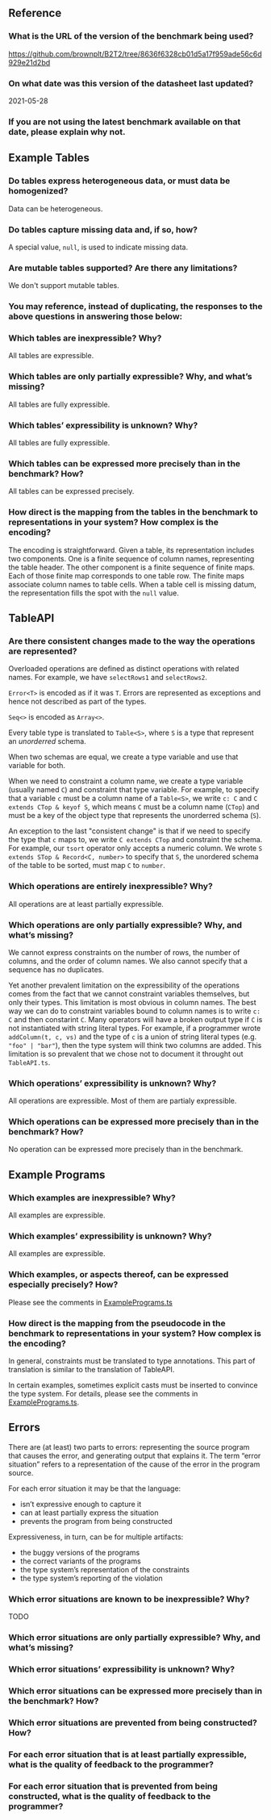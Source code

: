 ## Reference

### What is the URL of the version of the benchmark being used?

https://github.com/brownplt/B2T2/tree/8636f6328cb01d5a17f959ade56c6d929e21d2bd

### On what date was this version of the datasheet last updated?

2021-05-28

### If you are not using the latest benchmark available on that date, please explain why not.

## Example Tables

### Do tables express heterogeneous data, or must data be homogenized?

Data can be heterogeneous.

### Do tables capture missing data and, if so, how?

A special value, `null`, is used to indicate missing data.

### Are mutable tables supported? Are there any limitations?

We don't support mutable tables.

### You may reference, instead of duplicating, the responses to the above questions in answering those below:

### Which tables are inexpressible? Why?

All tables are expressible.

### Which tables are only partially expressible? Why, and what’s missing?

All tables are fully expressible.

### Which tables’ expressibility is unknown? Why?

All tables are fully expressible.

### Which tables can be expressed more precisely than in the benchmark? How?

All tables can be expressed precisely.

### How direct is the mapping from the tables in the benchmark to representations in your system? How complex is the encoding?

The encoding is straightforward. Given a table, its representation includes two components. One is a finite sequence of column names, representing the table header. The other component is a finite sequence of finite maps. Each of those finite map corresponds to one table row. The finite maps associate column names to table cells. When a table cell is missing datum, the representation fills the spot with the `null` value.

## TableAPI

### Are there consistent changes made to the way the operations are represented?

Overloaded operations are defined as distinct operations with related names. For example, we have `selectRows1` and `selectRows2`.

`Error<T>` is encoded as if it was `T`. Errors are represented as exceptions and hence not described as part of the types.

`Seq<>` is encoded as `Array<>`.

Every table type is translated to `Table<S>`, where `S` is a type that represent an _unorderred_ schema.

When two schemas are equal, we create a type variable and use that variable for both.

When we need to constraint a column name, we create a type variable (usually named `C`) and constraint that type variable. For example, to specify that a variable `c` must be a column name of a `Table<S>`, we write `c: C` and `C extends CTop & keyof S`, which means `C` must be a column name (`CTop`) and must be a key of the object type that represents the unorderred schema (`S`). 

An exception to the last "consistent change" is that if we need to specify the type that `c` maps to, we write `C extends CTop` and constraint the schema. For example, our `tsort` operator only accepts a numeric column. We wrote `S extends STop & Record<C, number>` to specify that `S`, the unordered schema of the table to be sorted, must map `C` to `number`.

### Which operations are entirely inexpressible? Why?

All operations are at least partially expressible.

### Which operations are only partially expressible? Why, and what’s missing?

We cannot express constraints on the number of rows, the number of columns, and the order of column names. We also cannot specify that a sequence has no duplicates.

Yet another prevalent limitation on the expressibility of the operations comes from the fact that we cannot constraint variables themselves, but only their types. This limitation is most obvious in column names. The best way we can do to constraint variables bound to column names is to write `c: C` and then constarint `C`. Many operators will have a broken output type if `C` is not instantiated with string literal types. For example, if a programmer wrote `addColumn(t, c, vs)` and the type of `c` is a union of string literal types (e.g. `"foo" | "bar"`), then the type system will think two columns are added. This limitation is so prevalent that we chose not to document it throught out `TableAPI.ts`.

### Which operations’ expressibility is unknown? Why?

All operations are expressible. Most of them are partialy expressible.

### Which operations can be expressed more precisely than in the benchmark? How?

No operation can be expressed more precisely than in the benchmark.

## Example Programs

### Which examples are inexpressible? Why?

All examples are expressible.

### Which examples’ expressibility is unknown? Why?

All examples are expressible.

### Which examples, or aspects thereof, can be expressed especially precisely? How?

Please see the comments in [ExamplePrograms.ts](ExamplePrograms.ts)

### How direct is the mapping from the pseudocode in the benchmark to representations in your system? How complex is the encoding?

In general, constraints must be translated to type annotations. This part of translation is similar to the translation of TableAPI.

In certain examples, sometimes explicit casts must be inserted to convince the type
system. For details, please see the comments in [ExamplePrograms.ts](ExamplePrograms.ts).

## Errors

There are (at least) two parts to errors: representing the source program that causes the error, and generating output that explains it. The term “error situation” refers to a representation of the cause of the error in the program source.

For each error situation it may be that the language:

- isn’t expressive enough to capture it
- can at least partially express the situation
- prevents the program from being constructed

Expressiveness, in turn, can be for multiple artifacts:

* the buggy versions of the programs
* the correct variants of the programs
* the type system’s representation of the constraints
* the type system’s reporting of the violation

### Which error situations are known to be inexpressible? Why?

TODO

### Which error situations are only partially expressible? Why, and what’s missing?

### Which error situations’ expressibility is unknown? Why?

### Which error situations can be expressed more precisely than in the benchmark? How?

### Which error situations are prevented from being constructed? How?

### For each error situation that is at least partially expressible, what is the quality of feedback to the programmer?

### For each error situation that is prevented from being constructed, what is the quality of feedback to the programmer?
